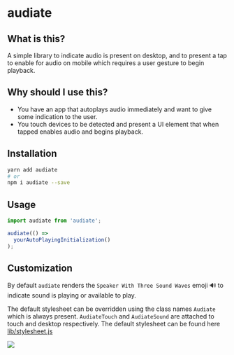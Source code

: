 # audiate

## What is this?

A simple library to indicate audio is present on desktop, and to present a tap to enable for audio on mobile which requires a user gesture to begin playback.

## Why should I use this?

* You have an app that autoplays audio immediately and want to give some indication to the user.
* You touch devices to be detected and present a UI element that when tapped enables audio and begins playback.

## Installation

```bash
yarn add audiate
# or
npm i audiate --save
```

## Usage

```javascript
import audiate from 'audiate';

audiate(() => 
  yourAutoPlayingInitialization()
);
```

## Customization

By default `audiate` renders the `Speaker With Three Sound Waves` emoji 🔊 to indicate sound is playing or available to play.

The default stylesheet can be overridden using the class names `Audiate` which is always present. `AudiateTouch` and `AudiateSound` are attached to touch and desktop respectively. The default stylesheet can be found here [lib/stylesheet.js](https://github.com/dzucconi/audiate/blob/master/lib/stylesheet.js)

![](http://static.damonzucconi.com/_capture/7FOOEopK3O.png)
